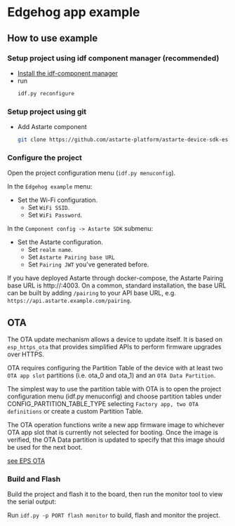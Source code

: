 # Edgehog app example

## How to use example

### Setup project using idf component manager (recommended)

* [Install the idf-component manager](https://github.com/espressif/idf-component-manager#installing-the-idf-component-manager)
* run
  ```bash
  idf.py reconfigure
  ```

### Setup project using git

* Add Astarte component

    ``` bash
    git clone https://github.com/astarte-platform/astarte-device-sdk-esp32.git -b release-1.0 ./components/astarte-device-sdk-esp32
    ```
### Configure the project

Open the project configuration menu (`idf.py menuconfig`).

In the `Edgehog example` menu:

* Set the Wi-Fi configuration.
    * Set `WiFi SSID`.
    * Set `WiFi Password`.

In the `Component config -> Astarte SDK` submenu:

* Set the Astarte configuration.
    * Set `realm name`.
    * Set `Astarte Pairing base URL`
    * Set `Pairing JWT` you've generated before.

If you have deployed Astarte through docker-compose, the Astarte Pairing base URL is http://<your-machine-url>:4003. On
a common, standard installation, the base URL can be built by adding `/pairing` to your API base URL, e.g.
`https://api.astarte.example.com/pairing`.

## OTA
The OTA update mechanism allows a device to update itself. It is based on
`esp_https_ota` that provides simplified APIs to perform firmware upgrades
over HTTPS.

OTA requires configuring the Partition Table of the device with at least
two `OTA app slot` partitions (i.e. ota_0 and ota_1) and an `OTA Data Partition`.

The simplest way to use the partition table with OTA is to open the project configuration
menu (idf.py menuconfig) and choose partition tables under CONFIG_PARTITION_TABLE_TYPE selecting
`Factory app, two OTA definitions` or create a custom Partition Table.

The OTA operation functions write a new app firmware image to whichever OTA app
slot that is currently not selected for booting. Once the image is verified, the
OTA Data partition is updated to specify that this image should be used for the next boot.

[see EPS OTA](https://docs.espressif.com/projects/esp-idf/en/latest/esp32/api-reference/system/ota.html)

### Build and Flash

Build the project and flash it to the board, then run the monitor tool to view the serial output:

Run `idf.py -p PORT flash monitor` to build, flash and monitor the project.

